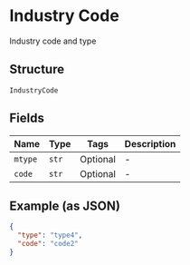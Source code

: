 
# Industry Code

Industry code and type

## Structure

`IndustryCode`

## Fields

| Name | Type | Tags | Description |
|  --- | --- | --- | --- |
| `mtype` | `str` | Optional | - |
| `code` | `str` | Optional | - |

## Example (as JSON)

```json
{
  "type": "type4",
  "code": "code2"
}
```


